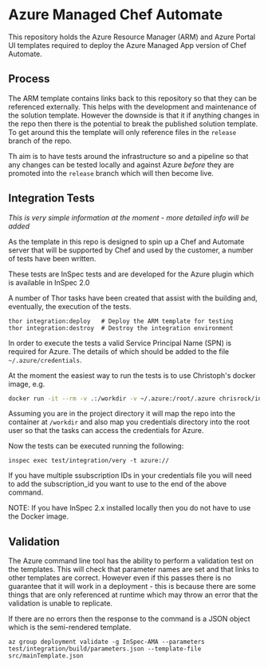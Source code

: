 # Azure Managed Chef Automate

This repository holds the Azure Resource Manager (ARM) and Azure Portal UI templates required to deploy the Azure Managed App version of Chef Automate.

## Process

The ARM template contains links back to this repository so that they can be referenced externally. This helps with the development and maintenance of the solution template. However the downside is that it if anything changes in the repo then there is the potential to break the published solution template. To get around this the template will only reference files in the `release` branch of the repo.

Th aim is to have tests around the infrastructure so and a pipeline so that any changes can be tested locally and against Azure _before_ they are promoted into the `release` branch which will then become live.

## Integration Tests

_This is very simple information at the moment - more detailed info will be added_

As the template in this repo is designed to spin up a Chef and Automate server that will be supported by Chef and used by the customer, a number of tests have been written.

These tests are InSpec tests and are developed for the Azure plugin which is available in InSpec 2.0

A number of Thor tasks have been created that assist with the building and, eventually, the execution of the tests.

```
thor integration:deploy   # Deploy the ARM template for testing
thor integration:destroy  # Destroy the integration environment
```

In order to execute the tests a valid Service Principal Name (SPN) is required for Azure. The details of which should be added to the file `~/.azure/credentials`.

At the moment the easiest way to run the tests is to use Christoph's docker image, e.g.

```bash
docker run -it --rm -v .:/workdir -v ~/.azure:/root/.azure chrisrock/inspec-playground
```

Assuming you are in the project directory it will map the repo into the container at `/workdir` and also map you credentials directory into the root user so that the tasks can access the credentials for Azure.

Now the tests can be executed running the following:

```
inspec exec test/integration/very -t azure://
```

If you have multiple ssubscription IDs in your credentials file you will need to add the subscription_id you want to use to the end of the above command.

NOTE: If you have InSpec 2.x installed locally then you do not have to use the Docker image.

## Validation

The Azure command line tool has the ability to perform a validation test on the templates. This will check that parameter names are set and that links to other templates are correct. However even if this passes there is no guarantee that it will work in a deployment - this is because there are some things that are only referenced at runtime which may throw an error that the validation is unable to replicate.

If there are no errors then the response to the command is a JSON object which is the semi-rendered template.

```
az group deployment validate -g InSpec-AMA --parameters test/integration/build/parameters.json --template-file src/mainTemplate.json
```